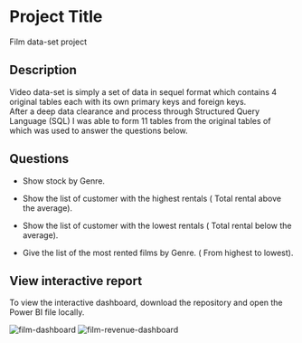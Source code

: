 # Project Title

Film data-set project

## Description

Video data-set is simply a set of data in sequel format which contains 4 original tables each with its own primary keys and foreign keys.  
After a deep data clearance and process through Structured Query Language (SQL)  I was able to form 11 tables from the original tables of which was used to answer the questions below.

## Questions  

- Show stock by Genre.

- Show the list of customer with the highest rentals ( Total rental  above the average).

- Show the list of customer with the lowest rentals ( Total rental below the average).

- Give the list of the most rented films  by Genre. ( From highest to lowest).


## View interactive report  

To view the interactive dashboard, download the repository and open the Power BI file locally.  

![film-dashboard](https://github.com/Salumpharesy/data-analysis-projects/assets/105717610/cd72bbee-c893-4c8c-943e-6b92cfba300c)
![film-revenue-dashboard](https://github.com/Salumpharesy/data-analysis-projects/assets/105717610/97640c64-2c8a-471b-8d33-8fa83d66cc21)

